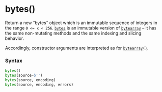 # bytes()
Return a new “bytes” object which is an immutable sequence of integers in the range `0 <= x < 256`. [`bytes`](/built-in-types/bytes.md) is an immutable version of [`bytearray`](/built-in-types/bytearray.md) – it has the same non-mutating methods and the same indexing and slicing behavior.

Accordingly, constructor arguments are interpreted as for [`bytearray()`](/built-in-functions/bytearray.md).

### Syntax
```python
bytes()
bytes(source=b'')
bytes(source, encoding)
bytes(source, encoding, errors)
```